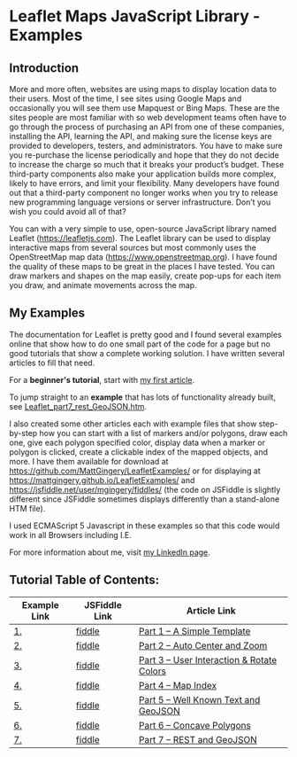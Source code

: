 # Leaflet Maps JavaScript Library - Examples
## Introduction
More and more often, websites are using maps to display location data to their users.  Most of the time, I see sites using Google Maps and occasionally you will see them use Mapquest or Bing Maps.  These are the sites people are most familiar with so web development teams often have to go through the process of purchasing an API from one of these companies, installing the API, learning the API, and making sure the license keys are provided to developers, testers, and administrators.  You have to make sure you re-purchase the license periodically and hope that they do not decide to increase the charge so much that it breaks your product’s budget.  These third-party components also make your application builds more complex, likely to have errors, and limit your flexibility.  Many developers have found out that a third-party component no longer works when you try to release new programming language versions or server infrastructure.  Don’t you wish you could avoid all of that?

You can with a very simple to use, open-source JavaScript library named Leaflet (https://leafletjs.com).  The Leaflet library can be used to display interactive maps from several sources but most commonly uses the OpenStreetMap map data (https://www.openstreetmap.org).  I have found the quality of these maps to be great in the places I have tested.  You can draw markers and shapes on the map easily, create pop-ups for each item you draw, and animate movements across the map.  

## My Examples

The documentation for Leaflet is pretty good and I found several examples online that show how to do one small part of the code for a page but no good tutorials that show a complete working solution.  I have written several articles to fill that need.  

For a **beginner's tutorial**, start with [my first article](https://mattgingery.github.io/LeafletExamples/Article_Part1).  

To jump straight to an **example** that has lots of functionality already built, see [Leaflet_part7_rest_GeoJSON.htm](https://mattgingery.github.io/LeafletExamples/Leaflet_part7_rest_GeoJSON.htm).

I also created some other articles each with example files that show step-by-step how you can start with a list of markers and/or polygons, draw each one, give each polygon specified color, display data when a marker or polygon is clicked, create a clickable index of the mapped objects, and more.  I have them available for download at https://github.com/MattGingery/LeafletExamples/ or for displaying at https://mattgingery.github.io/LeafletExamples/ and https://jsfiddle.net/user/mgingery/fiddles/ (the code on JSFiddle is slightly different since JSFiddle sometimes displays differently than a stand-alone HTM file).

I used ECMAScript 5 Javascript in these examples so that this code would work in all Browsers including I.E.    

For more information about me, visit [my LinkedIn page](https://www.linkedin.com/in/MattGingery).

## Tutorial Table of Contents:

Example Link | JSFiddle Link | Article Link
------------ | ------------- | -------------
[1.](https://mattgingery.github.io/LeafletExamples/Leaflet_part1_simple.htm) | [fiddle](https://jsfiddle.net/mgingery/zd7upbx2/) | [Part 1 – A Simple Template](https://mattgingery.github.io/LeafletExamples/Article_Part1) 
[2.](https://mattgingery.github.io/LeafletExamples/Leaflet_part2_autoCenterAndZoom.htm) | [fiddle](https://jsfiddle.net/mgingery/ght9n73c/) | [Part 2 – Auto Center and Zoom](https://mattgingery.github.io/LeafletExamples/Article_Part2)
[3.](https://mattgingery.github.io/LeafletExamples/Leaflet_part3_userInteraction.htm) | [fiddle](https://jsfiddle.net/mgingery/j1zme7qr/) | [Part 3 – User Interaction & Rotate Colors](https://mattgingery.github.io/LeafletExamples/Article_Part3)
[4.](https://mattgingery.github.io/LeafletExamples/Leaflet_part4_index.htm) | [fiddle](https://jsfiddle.net/mgingery/689pyjLm/) | [Part 4 – Map Index](https://mattgingery.github.io/LeafletExamples/Article_Part4)
[5.](https://mattgingery.github.io/LeafletExamples/Leaflet_part5_wkt.htm) | [fiddle](https://jsfiddle.net/mgingery/m4we37od/) | [Part 5 – Well Known Text and GeoJSON](https://mattgingery.github.io/LeafletExamples/Article_Part5)
[6.](https://mattgingery.github.io/LeafletExamples/Leaflet_part6_concavePolygons.htm) | [fiddle](https://jsfiddle.net/mgingery/6x3z9reL/) | [Part 6 – Concave Polygons](https://mattgingery.github.io/LeafletExamples/Article_Part6)
[7.](https://mattgingery.github.io/LeafletExamples/Leaflet_part7_REST_GeoJSON.htm) | [fiddle](https://jsfiddle.net/mgingery/Lm5ouvx0/) | [Part 7 – REST and GeoJSON](https://mattgingery.github.io/LeafletExamples/Article_Part7)


